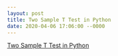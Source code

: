 ```yaml
---
layout: post
title: Two Sample T Test in Python
date: 2020-04-06 17:06:00 --0000
---
```


[Two Sample T Test in Python](https://pythonfordatascience.org/independent-t-test-python/)

